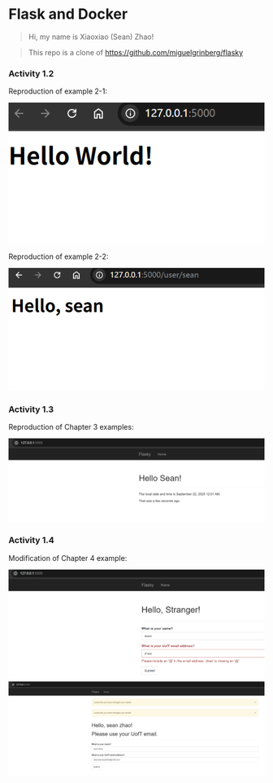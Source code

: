 # Flask and Docker
> Hi, my name is Xiaoxiao (Sean) Zhao!

> This repo is a clone of https://github.com/miguelgrinberg/flasky

### Activity 1.2
Reproduction of example 2-1:

![alt text](img/image.png)

Reproduction of example 2-2:

![alt text](img/image2.png)

### Activity 1.3
Reproduction of Chapter 3 examples:

![alt text](img/image3.png)

### Activity 1.4
Modification of Chapter 4 example:

![alt text](img/image4.png)
![alt text](img/image5.png)